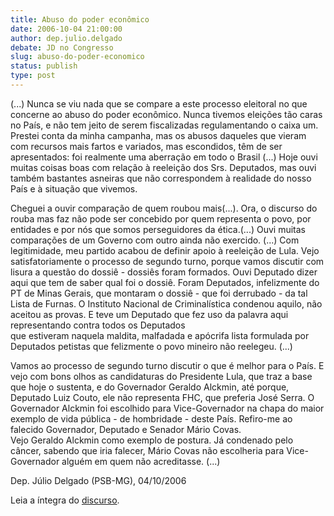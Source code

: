 ```yaml
---
title: Abuso do poder econômico
date: 2006-10-04 21:00:00
author: dep.julio.delgado
debate: JD no Congresso
slug: abuso-do-poder-economico
status: publish 
type: post
---
```


(...) Nunca se viu nada que se compare a este processo eleitoral no que concerne ao abuso do poder econômico. Nunca tivemos eleições tão caras no País, e não tem jeito de serem fiscalizadas regulamentando o caixa um. Prestei conta da minha campanha, mas os abusos daqueles que vieram com recursos mais fartos e variados, mas escondidos, têm de ser apresentados: foi realmente uma aberração em todo o Brasil (...) Hoje ouvi muitas coisas boas com relação à reeleição dos Srs. Deputados, mas ouvi também bastantes asneiras que não correspondem à realidade do nosso País e à situação que vivemos. 


Cheguei a ouvir comparação de quem roubou mais(...). Ora, o discurso do rouba mas faz não pode ser concebido por quem representa o povo, por entidades e por nós que somos perseguidores da ética.(...) Ouvi muitas comparações de um Governo com outro ainda não exercido. (...) Com legitimidade, meu partido acabou de definir apoio à reeleição de Lula. Vejo satisfatoriamente o processo de segundo turno, porque vamos discutir com lisura a questão do dossiê - dossiês foram formados. Ouvi Deputado dizer aqui que tem de saber qual foi o dossiê. Foram Deputados, infelizmente do PT de Minas Gerais, que montaram o dossiê - que foi derrubado - da tal Lista de Furnas. O Instituto Nacional de Criminalística condenou aquilo, não aceitou as provas. E teve um Deputado que fez uso da palavra aqui representando contra todos os Deputados  
que estiveram naquela maldita, malfadada e apócrifa lista formulada por Deputados petistas que felizmente o povo mineiro não reelegeu. (...) 


Vamos ao processo de segundo turno discutir o que é melhor para o País. E vejo com bons olhos as candidaturas do Presidente Lula, que traz a base que hoje o sustenta, e do Governador Geraldo Alckmin, até porque, Deputado Luiz Couto, ele não representa FHC, que preferia José Serra. O Governador Alckmin foi escolhido para Vice-Governador na chapa do maior exemplo de vida pública - de hombridade - deste País. Refiro-me ao falecido Governador, Deputado e Senador Mário Covas.  
Vejo Geraldo Alckmin como exemplo de postura. Já condenado pelo câncer, sabendo que iria falecer, Mário Covas não escolheria para Vice-Governador alguém em quem não acreditasse. (...)


Dep. Júlio Delgado (PSB-MG), 04/10/2006  
  
Leia a íntegra do [discurso](http://www.camara.gov.br/internet/plenario/notas/ordinari/v041006.pdf). 


